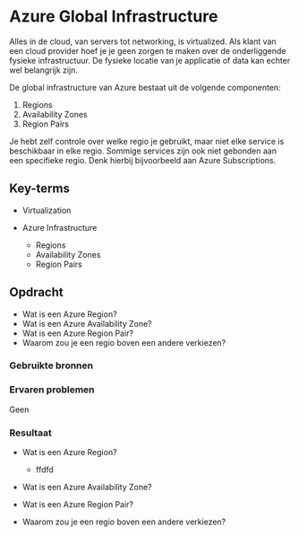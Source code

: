 # Azure Global Infrastructure

Alles in de cloud, van servers tot networking, is virtualized. Als klant van een cloud provider hoef je je geen zorgen te maken over de onderliggende fysieke infrastructuur. De fysieke locatie van je applicatie of data kan echter wel belangrijk zijn.

De global infrastructure van Azure bestaat uit de volgende componenten:
1. Regions
2. Availability Zones
3. Region Pairs

Je hebt zelf controle over welke regio je gebruikt, maar niet elke service is beschikbaar in elke regio. Sommige services zijn ook niet gebonden aan een specifieke regio. Denk hierbij bijvoorbeeld aan Azure Subscriptions.

## Key-terms

- Virtualization

- Azure Infrastructure
    - Regions
    - Availability Zones
    - Region Pairs

## Opdracht

- Wat is een Azure Region?
- Wat is een Azure Availability Zone?
- Wat is een Azure Region Pair?
- Waarom zou je een regio boven een andere verkiezen?

### Gebruikte bronnen

### Ervaren problemen

Geen

### Resultaat

- Wat is een Azure Region?

    - ffdfd

- Wat is een Azure Availability Zone?
- Wat is een Azure Region Pair?
- Waarom zou je een regio boven een andere verkiezen?
